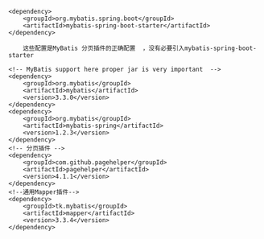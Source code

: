 
        
	<dependency>
		<groupId>org.mybatis.spring.boot</groupId>
		<artifactId>mybatis-spring-boot-starter</artifactId>
	</dependency>
	
        这些配置是MyBatis 分页插件的正确配置  ，没有必要引入mybatis-spring-boot-starter
	
	<!-- MyBatis support here proper jar is very important  -->
	<dependency>
        <groupId>org.mybatis</groupId>
        <artifactId>mybatis</artifactId>
        <version>3.3.0</version>
    </dependency>
    <dependency>
        <groupId>org.mybatis</groupId>
        <artifactId>mybatis-spring</artifactId>
        <version>1.2.3</version>
    </dependency>
    <!-- 分页插件 -->
    <dependency>
        <groupId>com.github.pagehelper</groupId>
        <artifactId>pagehelper</artifactId>
        <version>4.1.1</version>
    </dependency>
    <!--通用Mapper插件-->
    <dependency>
        <groupId>tk.mybatis</groupId>
        <artifactId>mapper</artifactId>
        <version>3.3.4</version>
    </dependency>
        
        
        